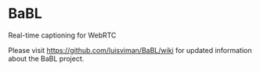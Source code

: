 BaBL
====

Real-time captioning for WebRTC


Please visit https://github.com/luisviman/BaBL/wiki for updated information about the BaBL project.

